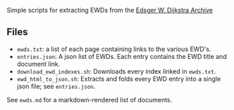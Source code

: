Simple scripts for extracting EWDs from the [Edsger W. Dijkstra Archive](https://www.cs.utexas.edu/users/EWD/welcome.html)

## Files

- `ewds.txt`: a list of each page containing links to the various EWD's.
- `entries.json`: A json list of EWDs. Each entry contains the EWD title and document link.
- `download_ewd_indexes.sh`: Downloads every index linked in `ewds.txt`.
- `ewd_html_to_json.sh`: Extracts and folds every EWD entry into a single json file; see `entries.json`. 

See `ewds.md` for a markdown-rendered list of documents. 